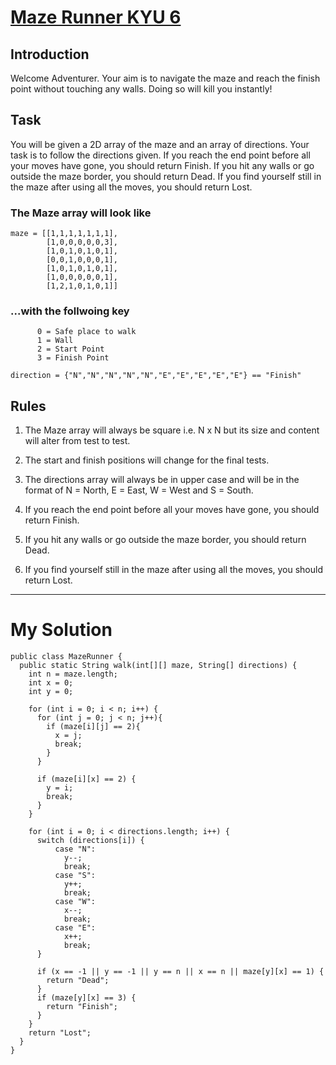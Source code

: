 # [Maze Runner KYU 6](https://www.codewars.com/kata/58663693b359c4a6560001d6)

## Introduction

Welcome Adventurer. 
Your aim is to navigate the maze and reach the finish point without touching any walls. 
Doing so will kill you instantly!


## Task

You will be given a 2D array of the maze and an array of directions. 
Your task is to follow the directions given. 
If you reach the end point before all your moves have gone, you should return Finish. 
If you hit any walls or go outside the maze border, you should return Dead. 
If you find yourself still in the maze after using all the moves, you should return Lost.


### The Maze array will look like
~~~
maze = [[1,1,1,1,1,1,1],
        [1,0,0,0,0,0,3],
        [1,0,1,0,1,0,1],
        [0,0,1,0,0,0,1],
        [1,0,1,0,1,0,1],
        [1,0,0,0,0,0,1],
        [1,2,1,0,1,0,1]]
~~~

### ...with the follwoing key
~~~
      0 = Safe place to walk
      1 = Wall
      2 = Start Point
      3 = Finish Point
~~~
~~~
direction = {"N","N","N","N","N","E","E","E","E","E"} == "Finish"
~~~

## Rules

1. The Maze array will always be square i.e. N x N but its size and content will alter from test to test.

2. The start and finish positions will change for the final tests.

3. The directions array will always be in upper case and will be in the format of N = North, E = East, W = West and S = South.

4. If you reach the end point before all your moves have gone, you should return Finish.

5. If you hit any walls or go outside the maze border, you should return Dead.

6. If you find yourself still in the maze after using all the moves, you should return Lost.

---
# My Solution
~~~
public class MazeRunner {
  public static String walk(int[][] maze, String[] directions) {
    int n = maze.length;
    int x = 0;
    int y = 0;
    
    for (int i = 0; i < n; i++) {
      for (int j = 0; j < n; j++){
        if (maze[i][j] == 2){
          x = j;
          break;
        }
      }
      
      if (maze[i][x] == 2) {
        y = i;
        break;
      }
    }
    
    for (int i = 0; i < directions.length; i++) {
      switch (directions[i]) {
          case "N":
            y--;
            break;
          case "S":
            y++;
            break;
          case "W":
            x--;
            break;
          case "E":
            x++;
            break;
      }
      
      if (x == -1 || y == -1 || y == n || x == n || maze[y][x] == 1) {
        return "Dead";
      }
      if (maze[y][x] == 3) {
        return "Finish";
      }
    }
    return "Lost";
  }
}
~~~

